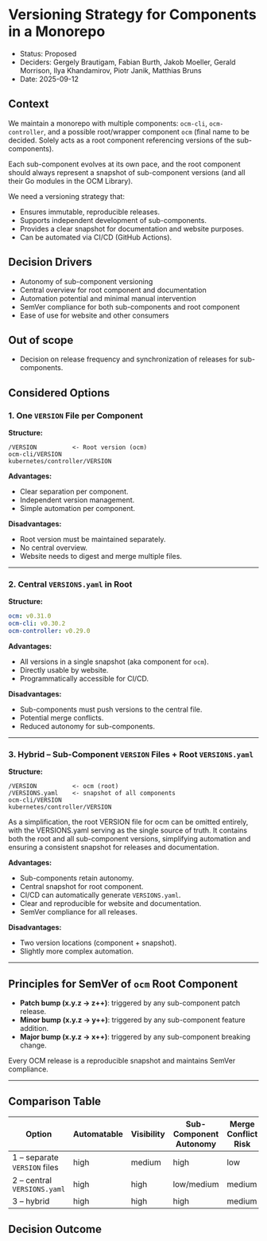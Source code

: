 # Versioning Strategy for Components in a Monorepo

* Status: Proposed
* Deciders: Gergely Brautigam, Fabian Burth, Jakob Moeller, Gerald Morrison, Ilya Khandamirov, Piotr Janik, Matthias Bruns
* Date: 2025-09-12

## Context

We maintain a monorepo with multiple components: `ocm-cli`, `ocm-controller`, and a possible root/wrapper component `ocm` (final name to be decided. Solely acts as a root component referencing versions of the sub-components).

Each sub-component evolves at its own pace, and the root component should always represent a snapshot of sub-component versions (and all their Go modules in the OCM Library).

We need a versioning strategy that:

* Ensures immutable, reproducible releases.
* Supports independent development of sub-components.
* Provides a clear snapshot for documentation and website purposes.
* Can be automated via CI/CD (GitHub Actions).

## Decision Drivers

* Autonomy of sub-component versioning
* Central overview for root component and documentation
* Automation potential and minimal manual intervention
* SemVer compliance for both sub-components and root component
* Ease of use for website and other consumers

## Out of scope

* Decision on release frequency and synchronization of releases for sub-components.


## Considered Options

### 1. One `VERSION` File per Component

**Structure:**

```text
/VERSION          <- Root version (ocm)
ocm-cli/VERSION
kubernetes/controller/VERSION
```

**Advantages:**

* Clear separation per component.
* Independent version management.
* Simple automation per component.

**Disadvantages:**

* Root version must be maintained separately.
* No central overview.
* Website needs to digest and merge multiple files.

---

### 2. Central `VERSIONS.yaml` in Root

**Structure:**

```yaml
ocm: v0.31.0
ocm-cli: v0.30.2
ocm-controller: v0.29.0
```

**Advantages:**

* All versions in a single snapshot (aka component for `ocm`).
* Directly usable by website.
* Programmatically accessible for CI/CD.

**Disadvantages:**

* Sub-components must push versions to the central file.
* Potential merge conflicts.
* Reduced autonomy for sub-components.

---

### 3. Hybrid – Sub-Component `VERSION` Files + Root `VERSIONS.yaml`

**Structure:**

```text
/VERSION          <- ocm (root)
/VERSIONS.yaml    <- snapshot of all components
ocm-cli/VERSION
kubernetes/controller/VERSION
```

As a simplification, the root VERSION file for ocm can be omitted entirely, with the VERSIONS.yaml serving as the single source of truth. It contains both the root and all sub-component versions, simplifying automation and ensuring a consistent snapshot for releases and documentation.

**Advantages:**

* Sub-components retain autonomy.
* Central snapshot for root component.
* CI/CD can automatically generate `VERSIONS.yaml`.
* Clear and reproducible for website and documentation.
* SemVer compliance for all releases.

**Disadvantages:**

* Two version locations (component + snapshot).
* Slightly more complex automation.

---

## Principles for SemVer of `ocm` Root Component

* **Patch bump (x.y.z → z++)**: triggered by any sub-component patch release.
* **Minor bump (x.y.z → y++)**: triggered by any sub-component feature addition.
* **Major bump (x.y.z → x++)**: triggered by any sub-component breaking change.

Every OCM release is a reproducible snapshot and maintains SemVer compliance.

---

## Comparison Table

| Option                       | Automatable | Visibility | Sub-Component Autonomy | Merge Conflict Risk |
| ---------------------------- | ----------- | ---------- | ---------------------- | ------------------- |
| 1 – separate `VERSION` files | high        | medium     | high                   | low                 |
| 2 – central `VERSIONS.yaml`  | high        | high       | low/medium             | medium              |
| 3 – hybrid                   | high        | high       | high                   | medium              |

## Decision Outcome
